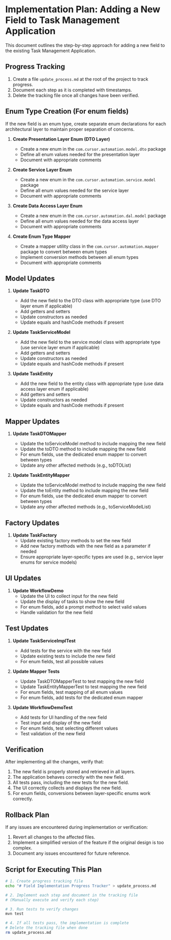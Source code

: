 # Implementation Plan: Adding a New Field to Task Management Application

This document outlines the step-by-step approach for adding a new field to the existing Task Management Application.

## Progress Tracking

1. Create a file `update_process.md` at the root of the project to track progress.
2. Document each step as it is completed with timestamps.
3. Delete the tracking file once all changes have been verified.

## Enum Type Creation (For enum fields)

If the new field is an enum type, create separate enum declarations for each architectural layer to maintain proper separation of concerns.

1. **Create Presentation Layer Enum (DTO Layer)**
   - Create a new enum in the `com.cursor.automation.model.dto` package
   - Define all enum values needed for the presentation layer
   - Document with appropriate comments

2. **Create Service Layer Enum**
   - Create a new enum in the `com.cursor.automation.service.model` package
   - Define all enum values needed for the service layer
   - Document with appropriate comments

3. **Create Data Access Layer Enum**
   - Create a new enum in the `com.cursor.automation.dal.model` package
   - Define all enum values needed for the data access layer
   - Document with appropriate comments

4. **Create Enum Type Mapper**
   - Create a mapper utility class in the `com.cursor.automation.mapper` package to convert between enum types
   - Implement conversion methods between all enum types
   - Document with appropriate comments

## Model Updates

1. **Update TaskDTO**
   - Add the new field to the DTO class with appropriate type (use DTO layer enum if applicable)
   - Add getters and setters
   - Update constructors as needed
   - Update equals and hashCode methods if present

2. **Update TaskServiceModel**
   - Add the new field to the service model class with appropriate type (use service layer enum if applicable)
   - Add getters and setters
   - Update constructors as needed
   - Update equals and hashCode methods if present

3. **Update TaskEntity**
   - Add the new field to the entity class with appropriate type (use data access layer enum if applicable)
   - Add getters and setters
   - Update constructors as needed
   - Update equals and hashCode methods if present

## Mapper Updates

1. **Update TaskDTOMapper**
   - Update the toServiceModel method to include mapping the new field
   - Update the toDTO method to include mapping the new field
   - For enum fields, use the dedicated enum mapper to convert between types
   - Update any other affected methods (e.g., toDTOList)

2. **Update TaskEntityMapper**
   - Update the toServiceModel method to include mapping the new field
   - Update the toEntity method to include mapping the new field
   - For enum fields, use the dedicated enum mapper to convert between types
   - Update any other affected methods (e.g., toServiceModelList)

## Factory Updates

1. **Update TaskFactory**
   - Update existing factory methods to set the new field
   - Add new factory methods with the new field as a parameter if needed
   - Ensure appropriate layer-specific types are used (e.g., service layer enums for service models)

## UI Updates

1. **Update WorkflowDemo**
   - Update the UI to collect input for the new field
   - Update the display of tasks to show the new field
   - For enum fields, add a prompt method to select valid values
   - Handle validation for the new field

## Test Updates

1. **Update TaskServiceImplTest**
   - Add tests for the service with the new field
   - Update existing tests to include the new field
   - For enum fields, test all possible values

2. **Update Mapper Tests**
   - Update TaskDTOMapperTest to test mapping the new field
   - Update TaskEntityMapperTest to test mapping the new field
   - For enum fields, test mapping of all enum values
   - For enum fields, add tests for the dedicated enum mapper

3. **Update WorkflowDemoTest**
   - Add tests for UI handling of the new field
   - Test input and display of the new field
   - For enum fields, test selecting different values
   - Test validation of the new field

## Verification

After implementing all the changes, verify that:

1. The new field is properly stored and retrieved in all layers.
2. The application behaves correctly with the new field.
3. All tests pass, including the new tests for the new field.
4. The UI correctly collects and displays the new field.
5. For enum fields, conversions between layer-specific enums work correctly.

## Rollback Plan

If any issues are encountered during implementation or verification:

1. Revert all changes to the affected files.
2. Implement a simplified version of the feature if the original design is too complex.
3. Document any issues encountered for future reference.

## Script for Executing This Plan

```bash
# 1. Create progress tracking file
echo "# Field Implementation Progress Tracker" > update_process.md

# 2. Implement each step and document in the tracking file
# (Manually execute and verify each step)

# 3. Run tests to verify changes
mvn test

# 4. If all tests pass, the implementation is complete
# Delete the tracking file when done
rm update_process.md
``` 
